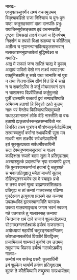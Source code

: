 नारदः-  
एवमुक्तस्सुपर्णेन तथ्यं वचनमुत्तमम्  
विमृश्यावहितो राजा निश्चित्य च पुनः पुनः  
यष्टा क्रतुसहस्राणां दाता दानपतिः प्रभुः  
ययातिस्सूर्यसङ्काश इदं वचनमब्रवीत्  
दृष्ट्वा प्रियसखं तार्क्ष्यं गालवं च द्विजर्षभम्  
निदर्शनं च तपसो भिक्षां श्लाघ्यां च कीर्तिताम्  
अतीत्य च नृपानन्यानादित्यकुलसम्भवान्  
मत्सकाशमनुप्राप्तावेतां बुद्धिमवेक्ष्य च  
ययातिः-  
अद्य मे सफलं जन्म तारितं चाद्य मे कुलम्  
अद्यायं पावितो देशो मम तार्क्ष्य त्वयाऽनघ  
वक्तुमिच्छामि तु सखे यथा जानासि मां पुरा  
न तथा वित्तवानस्मि क्षीणं वित्तं हि मे सखे  
न च शक्तोऽस्मि ते कर्तुं मोघमागमनं खग  
न चाशामस्य विप्रर्षेर्वितथां कर्तुमुत्सहे  
पुत्रीं दास्यामि यत्कार्यं द्वयं सम्पादयिष्यति  
अभिगम्य हताशो हि निवृत्तो दहते कुलम्  
नातः परं वैनतेय किञ्चित्पापिष्ठमुच्यते  
यथाऽऽशानाशनं लोके देहि नास्तीति वा वचः  
हताशो ह्यकृतार्थस्सन्हतसम्भावितो नरः  
हिनस्ति तस्य पुत्रांश्च पौत्रांश्चाकुर्वतोऽर्थिताम्  
तस्माच्चतुर्णां वर्णानां स्थापयित्री सुता मम  
माधवी नाम तार्क्ष्येयं सर्वधर्मप्रदायिनी  
इयं सुरसुतप्रख्या सर्वधर्मोपचायिनी  
सदा देवमनुष्यणामसुराणां च गालव  
काङ्क्षिता रूपतो बाला सुता मे प्रतिगृह्यताम्  
अस्याश्शुल्कं प्रदास्यन्ति नृपा राज्यमपि ध्रुवम्  
किं पुनश्श्यामकर्णानां हयानां द्वे चतुश्शते  
स भवान्प्रतिगृह्णातु ममैतां माधवीं सुताम्  
दौहित्रपूतस्स्यामेष एष मे स्याद्वरः प्रभो  
स तस्य वचनं श्रुत्वा ब्राह्मणश्शंसितव्रतः  
प्रतिगृह्य च तां कन्यां गालवस्सह पक्षिणा  
पुनर्द्रक्ष्याव इत्युक्त्वा प्रतस्थे सह कन्यया  
उपलब्धमिदं द्वारमश्वानामिति चाण्डजः  
उक्त्वा गालवमापृच्छ्य जगाम भवनं स्वकम्  
गते पतगराजे तु गालवस्सह कन्यया  
चिन्तयानः क्षमं दाने राजानं शुल्कतोऽगमत्  
सोऽगच्छन्मनसैक्ष्वाकं हर्यश्वं राजसत्तमम्  
अयोध्यायां महावीर्यं चतुरङ्गबलान्वितम्  
कोशधान्यबलोपेतं प्रियपौरं प्रियद्विजम्  
प्रजाभिकामं शाम्यन्तं कुर्वाणं तप उत्तमम्  
तमुपागम्य विप्रस्स हर्यश्वं गालवोऽब्रवीत्  
गालवः-  
कन्येयं मम राजेन्द्र प्रसवैः कुलवर्धिनी  
इयं शुल्केन भार्यार्थे हर्यश्व प्रतिगृह्यताम्  
शुल्कं ते कीर्तयिष्यामि तच्छ्रुत्वा सम्प्रधार्यताम्  
